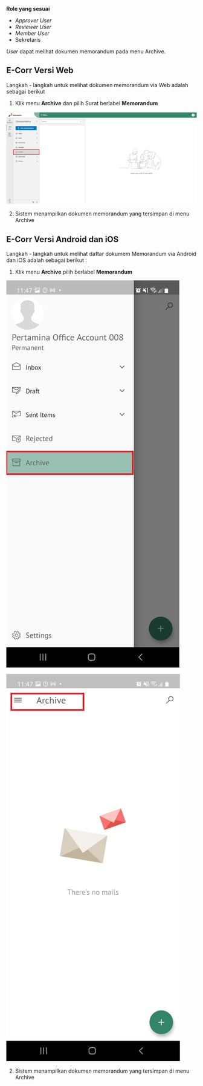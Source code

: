**Role yang sesuai**

- *Approver User*
- *Reviewer User*
- *Member User*
- Sekretaris

*User* dapat melihat dokumen memorandum pada menu Archive. 

## **E-Corr Versi Web**

Langkah - langkah untuk melihat dokumen memorandum via Web adalah sebagai berikut

1. Klik menu **Archive** dan pilih Surat berlabel **Memorandum**

![gambar](Archive/AR_Web/02AR04.png)

2. Sistem menampilkan dokumen memorandum yang tersimpan di menu Archive



## **E-Corr Versi Android dan iOS**

Langkah - langkah untuk melihat daftar dokumem Memorandum via Android dan iOS adalah sebagai berikut :


1. Klik menu **Archive** pilih berlabel **Memorandum**
   
![gambar](Archive/AR_Android/FM/02A01.jpg) 

![gambar](Archive/AR_Android/FM/02A02.jpg)

2. Sistem menampilkan dokumen memorandum yang tersimpan di menu Archive


